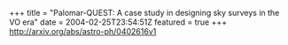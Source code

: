 +++
title = "Palomar-QUEST: A case study in designing sky surveys in the VO era"
date = 2004-02-25T23:54:51Z
featured = true
+++
http://arxiv.org/abs/astro-ph/0402616v1